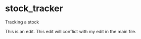 # stock_tracker
Tracking a stock

This is an edit.
This edit will conflict with my edit in the main file.
